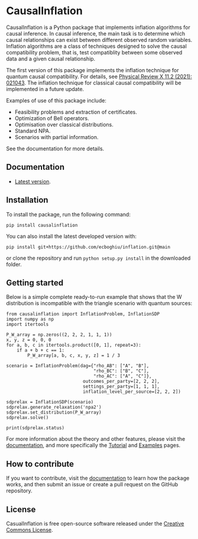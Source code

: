 # CausalInflation
CausalInflation is a Python package that implements inflation algorithms for causal inference. In causal inference, the main task is to determine which causal relationships can exist between different observed random variables. Inflation algorithms are a class of techniques designed to solve the causal compatibility problem, that is, test compatiblity between some observed data and a given causal relationship.

The first version of this package implements the inflation technique for quantum causal compatibility. For details, see [Physical Review X 11.2 (2021): 021043](https://journals.aps.org/prx/abstract/10.1103/PhysRevX.11.021043). The inflation technique for classical causal compatibility will be implemented in a future update. 

Examples of use of this package include:

- Feasibility problems and extraction of certificates.
- Optimization of Bell operators. 
- Optimisation over classical distributions. 
- Standard NPA.
- Scenarios with partial information. 

See the documentation for more details.

## Documentation

* [Latest version](https://ecboghiu.github.io/inflation/).

## Installation

To install the package, run the following command:

```
pip install causalinflation
```

You can also install the latest developed version with:

`pip install git+https://github.com/ecboghiu/inflation.git@main`

or clone the repository and run `python setup.py install` in the downloaded folder.

## Getting started

Below is a simple complete ready-to-run example that shows that the W distribution is incompatible with the triangle scenario with quantum sources:

```
from causalinflation import InflationProblem, InflationSDP
import numpy as np
import itertools

P_W_array = np.zeros((2, 2, 2, 1, 1, 1))
x, y, z = 0, 0, 0
for a, b, c in itertools.product([0, 1], repeat=3):
    if a + b + c == 1:
        P_W_array[a, b, c, x, y, z] = 1 / 3

scenario = InflationProblem(dag={"rho_AB": ["A", "B"],
                                 "rho_BC": ["B", "C"],
                                 "rho_AC": ["A", "C"]}, 
                             outcomes_per_party=[2, 2, 2],
                             settings_per_party=[1, 1, 1],
                             inflation_level_per_source=[2, 2, 2])

sdprelax = InflationSDP(scenario)
sdprelax.generate_relaxation('npa2')
sdprelax.set_distribution(P_W_array)
sdprelax.solve()

print(sdprelax.status)
```

For more information about the theory and other features, please visit the [documentation](https://ecboghiu.github.io/inflation/), and more specifically the [Tutorial](https://ecboghiu.github.io/inflation/_build/html/tutorial.html) and [Examples](https://ecboghiu.github.io/inflation/_build/html/examples.html) pages.

## How to contribute

If you want to contribute, visit the [documentation](https://ecboghiu.github.io/inflation/) to learn how the package works, and then submit an issue or create a pull request on the GitHub repository.

## License

CasualInflation is free open-source software released under the [Creative Commons License](https://github.com/ecboghiu/inflation/blob/main/LICENSE>).

